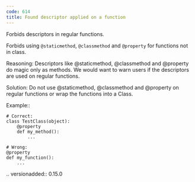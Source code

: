 ```yaml
---
code: 614
title: Found descriptor applied on a function
---
```



Forbids descriptors in regular functions.

Forbids using `@staticmethod`, ``@classmethod`` and ``@property`` for
functions not in class.

Reasoning:
    Descriptors like @staticmethod, @classmethod and @property do magic
    only as methods. We would want to warn users if the descriptors are
    used on regular functions.

Solution:
    Do not use @staticmethod, @classmethod and @property on regular
    functions or wrap the functions into a Class.

Example::

    # Correct:
    class TestClass(object):
        @property
        def my_method():
            ...

    # Wrong:
    @property
    def my_function():
        ...

.. versionadded:: 0.15.0